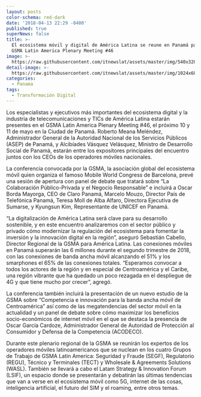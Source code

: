 ```yaml
---
layout: posts
color-schema: red-dark
date: '2018-04-13 22:29 -0400'
published: true
superNews: false
title: >-
  El ecosistema móvil y digital de América Latina se reune en Panamá para el
  GSMA Latin America Plenary Meeting #46
image: >-
  https://raw.githubusercontent.com/itnewslat/assets/master/img/540x320/Plenaria-p.jpg
detail-image: >-
  https://raw.githubusercontent.com/itnewslat/assets/master/img/1024x680/Plenaria-g.jpg
categories:
  - Panama
tags:
  - Transformación Digital
---
```

Los especialistas y ejecutivos más importantes del ecosistema digital y la industria de telecomunicaciones y TICs de América Latina estarán presentes en el GSMA Latin America Plenary Meeting #46, el próximo 10 y 11 de mayo en la Ciudad de Panamá. Roberto Meana Meléndez, Administrador General de la Autoridad Nacional de los Servicios Públicos (ASEP) de Panamá, y Alcibíades Vásquez Velásquez, Ministro de Desarrollo Social de Panamá, estarán entre los expositores principales del encuentro juntos con los CEOs de los operadores móviles nacionales.

La conferencia convocada por la GSMA, la asociación global del ecosistema móvil quien organiza el famoso Mobile World Congress de Barcelona, prevé una sesión de apertura con panel de debate que tratará sobre “La Colaboración Público-Privada y el Negocio Responsable” e incluirá a Oscar Borda Mayorga, CEO de Claro Panamá, Marcelo Mouzo, Director País de Telefónica Panamá, Teresa Moll de Alba Alfaro, Directora Ejecutiva de Sumarse, y Kyungsun Kim, Representante de UNICEF en Panamá.

“La digitalización de América Latina será clave para su desarrollo sostenible, y en este encuentro analizaremos con el sector público y privado cómo modernizar la regulación del ecosistema para fomentar la inversión y la innovación digital en la región”, aseguró Sebastián Cabello, Director Regional de la GSMA para América Latina. Las conexiones móviles en Panamá superarán las 6 millones durante el segundo trimestre de 2018, con las conexiones de banda ancha móvil alcanzando el 51% y los smarphones el 65% de las conexiones totales. “Esperamos convocar a todos los actores de la región y en especial de Centroamérica y el Caribe, una región vibrante que ha quedado un poco rezagada en el despliegue de 4G y que tiene mucho por crecer”, agregó.

La conferencia también incluirá la presentación de un nuevo estudio de la GSMA sobre “Competencia e innovación para la banda ancha móvil de Centroamérica” así como de las megatendencias del sector móvil en la actualidad y un panel de debate sobre cómo maximizar los beneficios socio-económicos de internet móvil en el que se destaca la presencia de Oscar García Cardoze, Administrador General de Autoridad de Protección al Consumidor y Defensa de la Competencia (ACODECO).

Durante este plenario regional de la GSMA se reunirán los expertos de los operadores móviles latinoamericanos que se nuclean en los cuatro Grupos de Trabajo de GSMA Latin America: Seguridad y Fraude (SEGF), Regulatorio (REGU), Técnico y Terminales (TECT) y Wholesale & Agreements Solutions (WASL). También se llevará a cabo el Latam Strategy & Innovation Forum (LSIF), un espacio donde se presentarán y debatirán las últimas tendencias que van a verse en el ecosistema móvil como 5G, internet de las cosas, inteligencia artificial, el futuro del SIM y el roaming, entre otros temas.

